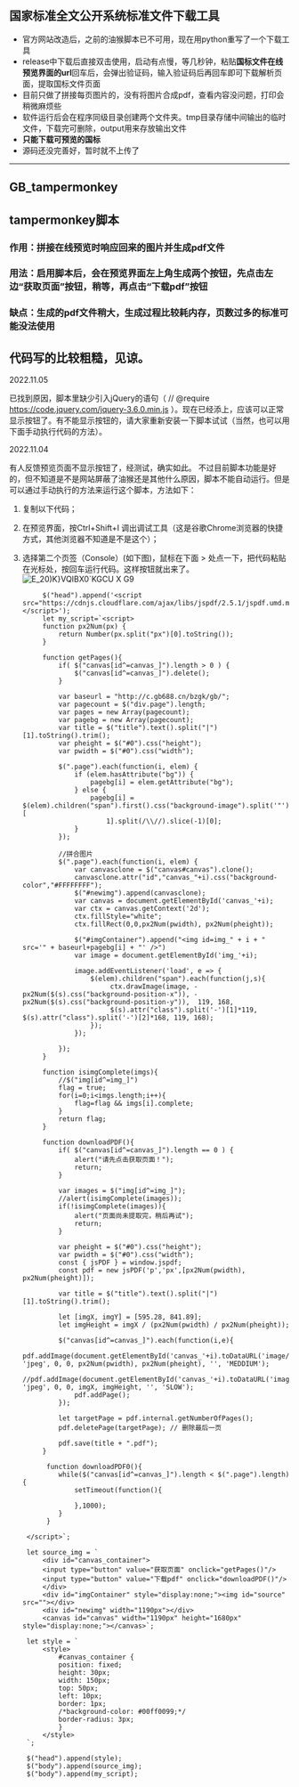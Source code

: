 ## 国家标准全文公开系统标准文件下载工具

- 官方网站改造后，之前的油猴脚本已不可用，现在用python重写了一个下载工具
- release中下载后直接双击使用，启动有点慢，等几秒钟，粘贴**国标文件在线预览界面的url**回车后，会弹出验证码，输入验证码后再回车即可下载解析页面，提取国标文件页面
- 目前只做了拼接每页图片的，没有将图片合成pdf，查看内容没问题，打印会稍微麻烦些
- 软件运行后会在程序同级目录创建两个文件夹。tmp目录存储中间输出的临时文件，下载完可删除，output用来存放输出文件
- **只能下载可预览的国标**
- 源码还没完善好，暂时就不上传了

---

## GB_tampermonkey
## tampermonkey脚本

### 作用：拼接在线预览时响应回来的图片并生成pdf文件
### 用法：启用脚本后，会在预览界面左上角生成两个按钮，先点击左边“获取页面”按钮，稍等，再点击“下载pdf”按钮
### 缺点：生成的pdf文件稍大，生成过程比较耗内存，页数过多的标准可能没法使用

## 代码写的比较粗糙，见谅。


2022.11.05

已找到原因，脚本里缺少引入jQuery的语句（ // @require https://code.jquery.com/jquery-3.6.0.min.js ）。现在已经添上，应该可以正常显示按钮了。有不能显示按钮的，请大家重新安装一下脚本试试（当然，也可以用下面手动执行代码的方法）。


2022.11.04

有人反馈预览页面不显示按钮了，经测试，确实如此。
不过目前脚本功能是好的，但不知道是不是网站屏蔽了油猴还是其他什么原因，脚本不能自动运行。但是可以通过手动执行的方法来运行这个脚本，方法如下：

1. 复制以下代码；
2. 在预览界面，按Ctrl+Shift+I 调出调试工具（这是谷歌Chrome浏览器的快捷方式，其他浏览器不知道是不是这个）；
3. 选择第二个页签（Console）(如下图)，鼠标在下面 > 处点一下，把代码粘贴在光标处，按回车运行代码。这样按钮就出来了。
![E_20)K}VQIBX0`KGCU X G9](https://user-images.githubusercontent.com/12667799/199972675-038243b5-5677-40d7-a39c-df312eb68cba.png)

            $("head").append('<script src="https://cdnjs.cloudflare.com/ajax/libs/jspdf/2.5.1/jspdf.umd.min.js"></script>');
            let my_script=`<script>
            function px2Num(px) {
                return Number(px.split("px")[0].toString());
            }

            function getPages(){
                if( $("canvas[id^=canvas_]").length > 0 ) {
                    $("canvas[id^=canvas_]").delete();
                }

                var baseurl = "http://c.gb688.cn/bzgk/gb/";
                var pagecount = $("div.page").length;
                var pages = new Array(pagecount);
                var pagebg = new Array(pagecount);
                var title = $("title").text().split("|")[1].toString().trim();
                var pheight = $("#0").css("height");
                var pwidth = $("#0").css("width");

                $(".page").each(function(i, elem) {
                    if (elem.hasAttribute("bg")) {
                        pagebg[i] = elem.getAttribute("bg");
                    } else {
                        pagebg[i] = $(elem).children("span").first().css("background-image").split('"')[
                            1].split(/\\//).slice(-1)[0];
                    }
                });

                //拼合图片
                $(".page").each(function(i, elem) {
                    var canvasclone = $("canvas#canvas").clone();
                    canvasclone.attr("id","canvas_"+i).css("background-color","#FFFFFFFF");
                    $("#newimg").append(canvasclone);
                    var canvas = document.getElementById('canvas_'+i);
                    var ctx = canvas.getContext('2d');
                    ctx.fillStyle="white";
                    ctx.fillRect(0,0,px2Num(pwidth), px2Num(pheight));

                    $("#imgContainer").append("<img id=img_" + i + " src='" + baseurl+pagebg[i] + "' />")
                    var image = document.getElementById('img_'+i);

                    image.addEventListener('load', e => {
                        $(elem).children("span").each(function(j,s){
                             ctx.drawImage(image, -px2Num($(s).css("background-position-x")), -px2Num($(s).css("background-position-y")),  119, 168,
                             $(s).attr("class").split('-')[1]*119, $(s).attr("class").split('-')[2]*168, 119, 168);
                        });
                    });

                });
            }

            function isimgComplete(imgs){
                //$("img[id^=img_]")
                flag = true;
                for(i=0;i<imgs.length;i++){
                    flag=flag && imgs[i].complete;
                }
                return flag;
            }

            function downloadPDF(){
                if( $("canvas[id^=canvas_]").length == 0 ) {
                    alert("请先点击获取页面！");
                    return;
                }

                var images = $("img[id^=img_]");
                //alert(isimgComplete(images));
                if(!isimgComplete(images)){
                    alert("页面尚未提取完，稍后再试");
                    return;
                }

                var pheight = $("#0").css("height");
                var pwidth = $("#0").css("width");
                const { jsPDF } = window.jspdf;
                const pdf = new jsPDF('p','px',[px2Num(pwidth), px2Num(pheight)]);

                var title = $("title").text().split("|")[1].toString().trim();

                let [imgX, imgY] = [595.28, 841.89];
                let imgHeight = imgX / (px2Num(pwidth) / px2Num(pheight));

                $("canvas[id^=canvas_]").each(function(i,e){
                    pdf.addImage(document.getElementById('canvas_'+i).toDataURL('image/jpeg'), 'jpeg', 0, 0, px2Num(pwidth), px2Num(pheight), '', 'MEDDIUM');
                    //pdf.addImage(document.getElementById('canvas_'+i).toDataURL('image/png'), 'jpeg', 0, 0, imgX, imgHeight, '', 'SLOW');
                    pdf.addPage();
                });

                let targetPage = pdf.internal.getNumberOfPages();
                pdf.deletePage(targetPage); // 删除最后一页

                pdf.save(title + ".pdf");
            }

             function downloadPDF0(){
                while($("canvas[id^=canvas_]").length < $(".page").length){
                    setTimeout(function(){

                    },1000);
                }
             }

        </script>`;

        let source_img = `
            <div id="canvas_container">
            <input type="button" value="获取页面" onclick="getPages()"/>
            <input type="button" value="下载pdf" onclick="downloadPDF()"/>
            </div>
            <div id="imgContainer" style="display:none;"><img id="source" src=""></div>
            <div id="newimg" width="1190px"></div>
            <canvas id="canvas" width="1190px" height="1680px" style="display:none;"></canvas>`;

        let style = `
            <style>
                #canvas_container {
                position: fixed;
                height: 30px;
                width: 150px;
                top: 50px;
                left: 10px;
                border: 1px;
                /*background-color: #00ff0099;*/
                border-radius: 3px;
                }
            </style>
        `;

        $("head").append(style);
        $("body").append(source_img);
        $("body").append(my_script);

